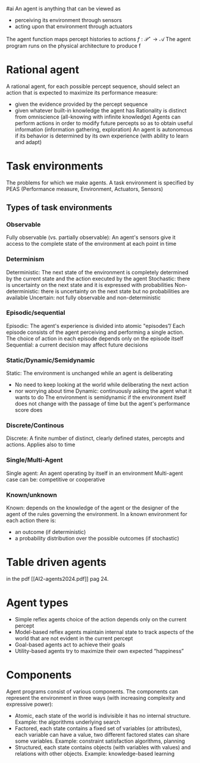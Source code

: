 #ai
An agent is anything that can be viewed as
* perceiving its environment through sensors 
* acting upon that environment through actuators

The agent function maps percept histories to actions $f:\mathcal P^{\star}\to\mathcal A$
The agent program runs on the physical architecture to produce f

# Rational agent
A rational agent, for each possible percept sequence, should select an action that is expected to maximize its performance measure:
* given the evidence provided by the percept sequence
* given whatever built-in knowledge the agent has
Rationality is distinct from omniscience (all-knowing with infinite knowledge)
Agents can perform actions in order to modify future percepts so as to obtain useful information (information gathering, exploration)
An agent is autonomous if its behavior is determined by its own experience (with ability to learn and adapt)

# Task environments
The problems for which we make agents.
A task environment is specified by PEAS (Performance measure, Environment, Actuators, Sensors)
## Types of task environments

### Observable
Fully observable (vs. partially observable): An agent's sensors give it access to the complete state of the environment at each point in time

### Determinism
Deterministic: The next state of the environment is completely determined by the current state and the action executed by the agent
Stochastic: there is uncertainty on the next state and it is expressed with probabilities
Non-deterministic: there is uncertainty on the next state but no probabilities are available
Uncertain: not fully observable and non-deterministic


### Episodic/sequential
Episodic: The agent's experience is divided into atomic "episodes”/ Each episode consists of the agent perceiving and performing a single action. The choice of action in each episode depends only on the episode itself
Sequential: a current decision may affect future decisions

### Static/Dynamic/Semidynamic
Static: The environment is unchanged while an agent is deliberating
* No need to keep looking at the world while deliberating the next action
* nor worrying about time
Dynamic: continuously asking the agent what it wants to do
The environment is semidynamic if the environment itself does not change with the passage of time but the agent's performance score does

### Discrete/Continous
Discrete: A finite number of distinct, clearly defined states, percepts and actions. Applies also to time

### Single/Multi-Agent
Single agent: An agent operating by itself in an environment
Multi-agent case can be: competitive or cooperative

### Known/unknown

Known: depends on the knowledge of the agent or the designer of the agent of the rules governing the environment.
In a known environment for each action there is:
* an outcome (if deterministic)
* a probability distribution over the possible outcomes (if stochastic)

# Table driven agents
in the pdf [[AI2-agents2024.pdf]] pag 24.
# Agent types

* Simple reflex agents choice of the action depends only on the current percept
* Model-based reflex agents maintain internal state to track aspects of the world that are not evident in the current percept
* Goal-based agents act to achieve their goals
* Utility-based agents try to maximize their own expected “happiness”
# Components
Agent programs consist of various components.
The components can represent the environment in
three ways (with increasing complexity and expressive power):
* Atomic, each state of the world is indivisible it has no internal structure. Example: the algorithms underlying search
* Factored, each state contains a fixed set of variables (or attributes), each variable can have a value, two different factored states can share some variables. Example: constraint satisfaction algorithms, planning
* Structured, each state contains objects (with variables with values) and relations with other objects. Example: knowledge-based learning